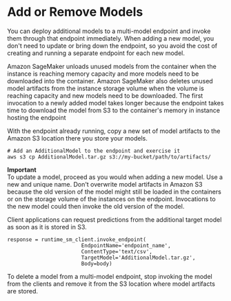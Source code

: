 # Add or Remove Models<a name="add-models-to-endpoint"></a>

You can deploy additional models to a multi\-model endpoint and invoke them through that endpoint immediately\. When adding a new model, you don't need to update or bring down the endpoint, so you avoid the cost of creating and running a separate endpoint for each new model\. 

 Amazon SageMaker unloads unused models from the container when the instance is reaching memory capacity and more models need to be downloaded into the container\. Amazon SageMaker also deletes unused model artifacts from the instance storage volume when the volume is reaching capacity and new models need to be downloaded\. The first invocation to a newly added model takes longer because the endpoint takes time to download the model from S3 to the container's memory in instance hosting the endpoint

With the endpoint already running, copy a new set of model artifacts to the Amazon S3 location there you store your models\.

```
# Add an AdditionalModel to the endpoint and exercise it
aws s3 cp AdditionalModel.tar.gz s3://my-bucket/path/to/artifacts/
```

**Important**  
To update a model, proceed as you would when adding a new model\. Use a new and unique name\. Don't overwrite model artifacts in Amazon S3 because the old version of the model might still be loaded in the containers or on the storage volume of the instances on the endpoint\. Invocations to the new model could then invoke the old version of the model\. 

Client applications can request predictions from the additional target model as soon as it is stored in S3\.

```
response = runtime_sm_client.invoke_endpoint(
                        EndpointName='endpoint_name',
                        ContentType='text/csv',
                        TargetModel='AdditionalModel.tar.gz',
                        Body=body)
```

To delete a model from a multi\-model endpoint, stop invoking the model from the clients and remove it from the S3 location where model artifacts are stored\.